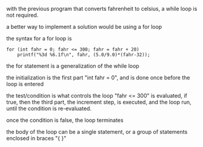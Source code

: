 with the previous program that converts fahrenheit to celsius, a while loop is not required.

a better way to implement a solution would be using a for loop

the syntax for a for loop is 
```
for (int fahr = 0; fahr <= 300; fahr = fahr + 20)
	printf("%3d %6.1f\n", fahr, (5.0/9.0)*(fahr-32));
```
the for statement is a generalization of the while loop

the initialization is the first part "int fahr = 0", and is done once before the loop is entered

the test/condition is what controls the loop
"fahr <= 300" is evaluated, if true, then the third part, the increment step, is executed, and the loop run, until the condition is re-evaluated.

once the condition is false, the loop terminates

the body of the loop can be a single statement, or a group of statements enclosed in braces "{ }" 